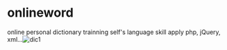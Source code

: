 # onlineword
online personal dictionary 
trainning self's language skill
apply php, jQuery, xml...![dic1](https://user-images.githubusercontent.com/74441675/221969029-a7499c7e-12e6-41cd-a101-707be745621a.png)
